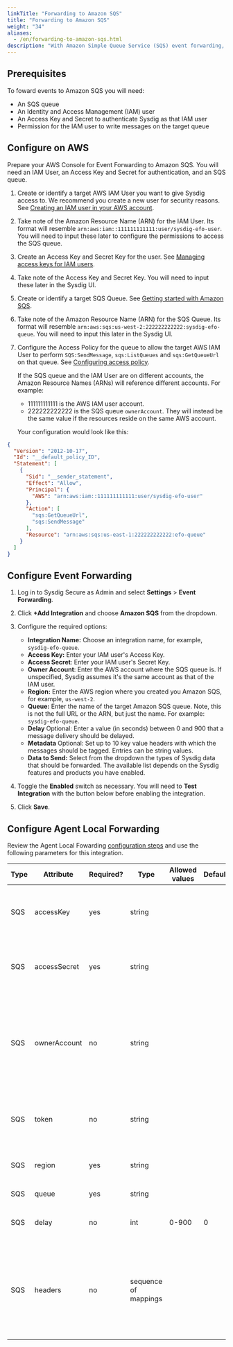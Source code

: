 ```yaml
---
linkTitle: "Forwarding to Amazon SQS"
title: "Forwarding to Amazon SQS"
weight: "34"
aliases:
  - /en/forwarding-to-amazon-sqs.html
description: "With Amazon Simple Queue Service (SQS) event forwarding, you can send, store, and receive events from Sysdig in an SQS queue and route them to other services in Amazon Web Services (AWS)."
---
```

## Prerequisites

To foward events to Amazon SQS  you will need:

* An SQS queue
* An Identity and Access Management (IAM) user
* An Access Key and Secret to authenticate Sysdig as that IAM user
* Permission for the IAM user to write messages on the target queue

## Configure on AWS

Prepare your AWS Console for Event Forwarding to Amazon SQS. You will need an IAM User, an Access Key and Secret for authentication, and an SQS queue.

1. Create or identify a target AWS IAM User you want to give Sysdig access to. We recommend you create a new user for security reasons. See [Creating an IAM user in your AWS account](https://docs.aws.amazon.com/IAM/latest/UserGuide/id_users_create.html).

2. Take note of the Amazon Resource Name (ARN) for the IAM User. Its format will resemble `arn:aws:iam::111111111111:user/sysdig-efo-user`. You will need to input these later to configure the permissions to access the SQS queue.

3. Create an Access Key and Secret Key for the user. See [Managing access keys for IAM users](https://docs.aws.amazon.com/IAM/latest/UserGuide/id_credentials_access-keys.html).

4. Take note of the Access Key and Secret Key. You will need to input these later in the Sysdig UI.

5. Create or identify a target SQS Queue. See [Getting started with Amazon SQS](https://docs.aws.amazon.com/AWSSimpleQueueService/latest/SQSDeveloperGuide/sqs-getting-started.html).
  
6. Take note of the Amazon Resource Name (ARN) for the SQS Queue. Its format will resemble `arn:aws:sqs:us-west-2:222222222222:sysdig-efo-queue`. You will need to input this later in the Sysdig UI.

7. Configure the Access Policy for the queue to allow the target AWS IAM User to perform `SQS:SendMessage`, `sqs:ListQueues` and `sqs:GetQueueUrl` on that queue. See [Configuring access policy](https://docs.aws.amazon.com/AWSSimpleQueueService/latest/SQSDeveloperGuide/sqs-configure-add-permissions.html).

    If the SQS queue and the IAM User are on different accounts, the Amazon Resource Names (ARNs) will reference different accounts. For example:
    * 111111111111 is the AWS IAM user account.
    * 222222222222 is the SQS queue `ownerAccount`.
    They will instead be the same value if the resources reside on the same AWS account.

    Your configuration would look like this:

```json
{
  "Version": "2012-10-17",
  "Id": "__default_policy_ID",
  "Statement": [
    {
      "Sid": "__sender_statement",
      "Effect": "Allow",
      "Principal": {
        "AWS": "arn:aws:iam::111111111111:user/sysdig-efo-user"
      },
      "Action": [
        "sqs:GetQueueUrl",
        "sqs:SendMessage"
      ],
      "Resource": "arn:aws:sqs:us-east-1:222222222222:efo-queue"
    }
  ]
}
```

## Configure Event Forwarding

1. Log in to Sysdig Secure as Admin and select **Settings** > **Event Forwarding**.
2. Click **+Add Integration** and choose **Amazon SQS** from the dropdown.
3. Configure the required options:

     * **Integration Name:** Choose an integration name, for example, `sysdig-efo-queue`.
     * **Access Key:** Enter your IAM user's Access Key.
     * **Access Secret**: Enter your IAM user's Secret Key.
     * **Owner Account**: Enter the AWS account where the SQS queue is. If unspecified, Sysdig assumes it's the same account as that of the IAM user.
     * **Region:**  Enter the AWS region where you created you Amazon SQS, for example, `us-west-2`.
     * **Queue:** Enter the name of the target Amazon SQS queue. Note, this is not the full URL or the ARN, but just the name. For example: `sysdig-efo-queue`.
     * **Delay** Optional: Enter a value (in seconds) between 0 and 900 that a message delivery should be delayed.
      * **Metadata** Optional: Set up to 10 key value headers with which the messages should be tagged. Entries can be string values.
     * **Data to Send:** Select from the dropdown the types of Sysdig data that should be forwarded. The available list depends on the Sysdig features and products you have enabled.

4. Toggle the **Enabled** switch as necessary. You will need to **Test Integration** with the button below before enabling the integration.
5. Click **Save**.

## Configure Agent Local Forwarding

Review the Agent Local Fowarding [configuration steps](/en/event-forwarding/#configure-agent-local-forwarding) and use the following parameters for this integration.

| **Type** | **Attribute** | **Required?** | **Type**             | **Allowed values** | **Default** | **Description**                                              |
| -------- | ------------- | ------------- | -------------------- | ------------------ | ----------- | ------------------------------------------------------------ |
| SQS      | accessKey     | yes           | string               |                    |             | Access Key for authenticating on AWS to send data on the queue |
| SQS      | accessSecret  | yes           | string               |                    |             | Access Secret for authenticating on AWS to send data on the queue |
| SQS      | ownerAccount  | no           | string    |         |     | The AWS Account where the SQS queue is. If unspecified, Sysdig assumes it’s the same account as that of the IAM user. |
| SQS      | token         | no            | string               |                    |             | Session token  for authenticating on AWS to send data on the queue |
| SQS      | region        | yes           | string               |                    |             | Region in which the SQS queue is hosted                      |
| SQS      | queue         | yes           | string               |                    |             | SQS queue name                                               |
| SQS      | delay         | no            | int                  | 0-900              | 0           | Delay, in seconds, applied to the data                       |
| SQS      | headers       | no            | sequence of mappings |                    |             | Extra headers to add to the payload. Each header mapping requires 2 keys: “key” for the header key and “value” for its value |
